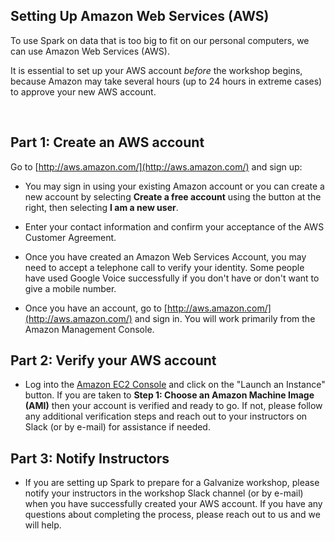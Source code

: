 ## Setting Up Amazon Web Services (AWS)

To use Spark on data that is too big to fit on our personal computers, we can use Amazon Web Services (AWS).

It is essential to set up your AWS account *before* the workshop begins, because Amazon may take several hours (up to 24 hours in extreme cases) to approve your new AWS account.

<br>

## Part 1: Create an AWS account

Go to [http://aws.amazon.com/](http://aws.amazon.com/) and sign up: 

- You may sign in using your existing Amazon account or you can create a new account by selecting
  **Create a free account** using the button at the right, then selecting **I am a new user**.
  
- Enter your contact information and confirm your acceptance of the AWS Customer Agreement.

- Once you have created an Amazon Web Services Account, you may need to accept a telephone call to verify your identity. Some people have used Google Voice successfully if you don't have or don't want to give a mobile number.
  
- Once you have an account, go to [http://aws.amazon.com/](http://aws.amazon.com/) and sign in. You will work primarily from the Amazon Management Console.

## Part 2: Verify your AWS account

- Log into the [Amazon EC2 Console](https://console.aws.amazon.com/ec2) and click on the "Launch an Instance" button. If you are taken to **Step 1: Choose an Amazon Machine Image (AMI)** then your account is verified and ready to go. If not, please follow any additional verification steps and reach out to your instructors on Slack (or by e-mail) for assistance if needed. 

## Part 3: Notify Instructors

- If you are setting up Spark to prepare for a Galvanize workshop, please notify your instructors in the workshop Slack channel (or by e-mail) when you have successfully created your AWS account. If you have any questions about completing the process, please reach out to us and we will help.

